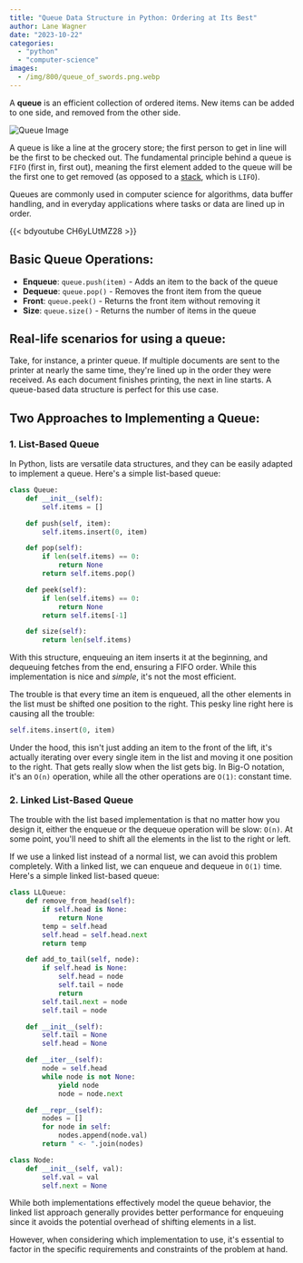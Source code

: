 ```yaml
---
title: "Queue Data Structure in Python: Ordering at Its Best"
author: Lane Wagner
date: "2023-10-22"
categories:
  - "python"
  - "computer-science"
images:
  - /img/800/queue_of_swords.png.webp
---
```


A **queue** is an efficient collection of ordered items. New items can be added to one side, and removed from the other side.

![Queue Image](https://i.imgur.com/axhYf8C.png)

A queue is like a line at the grocery store; the first person to get in line will be the first to be checked out. The fundamental principle behind a queue is `FIFO` (first in, first out), meaning the first element added to the queue will be the first one to get removed (as opposed to a [stack](/python/stack-data-structure-python/), which is `LIFO`).

Queues are commonly used in computer science for algorithms, data buffer handling, and in everyday applications where tasks or data are lined up in order.

{{< bdyoutube CH6yLUtMZ28 >}}

## Basic Queue Operations:

* **Enqueue**: `queue.push(item)` - Adds an item to the back of the queue
* **Dequeue**: `queue.pop()` - Removes the front item from the queue
* **Front**: `queue.peek()` - Returns the front item without removing it
* **Size**: `queue.size()` - Returns the number of items in the queue

## Real-life scenarios for using a queue:

Take, for instance, a printer queue. If multiple documents are sent to the printer at nearly the same time, they're lined up in the order they were received. As each document finishes printing, the next in line starts. A queue-based data structure is perfect for this use case.

## Two Approaches to Implementing a Queue:

### 1. **List-Based Queue**

In Python, lists are versatile data structures, and they can be easily adapted to implement a queue. Here's a simple list-based queue:

```python
class Queue:
    def __init__(self):
        self.items = []

    def push(self, item):
        self.items.insert(0, item)

    def pop(self):
        if len(self.items) == 0:
            return None
        return self.items.pop()

    def peek(self):
        if len(self.items) == 0:
            return None
        return self.items[-1]

    def size(self):
        return len(self.items)
```

With this structure, enqueuing an item inserts it at the beginning, and dequeuing fetches from the end, ensuring a FIFO order. While this implementation is nice and *simple*, it's not the most efficient. 

The trouble is that every time an item is enqueued, all the other elements in the list must be shifted one position to the right. This pesky line right here is causing all the trouble:

```py
self.items.insert(0, item)
```

Under the hood, this isn't just adding an item to the front of the lift, it's actually iterating over every single item in the list and moving it one position to the right. That gets really slow when the list gets big. In Big-O notation, it's an `O(n)` operation, while all the other operations are `O(1)`: constant time.

### 2. **Linked List-Based Queue**

The trouble with the list based implementation is that no matter how you design it, either the enqueue or the dequeue operation will be slow: `O(n)`. At some point, you'll need to shift all the elements in the list to the right or left.

If we use a linked list instead of a normal list, we can avoid this problem completely. With a linked list, we can enqueue and dequeue in `O(1)` time. Here's a simple linked list-based queue:

```python
class LLQueue:
    def remove_from_head(self):
        if self.head is None:
            return None
        temp = self.head
        self.head = self.head.next
        return temp

    def add_to_tail(self, node):
        if self.head is None:
            self.head = node
            self.tail = node
            return
        self.tail.next = node
        self.tail = node

    def __init__(self):
        self.tail = None
        self.head = None

    def __iter__(self):
        node = self.head
        while node is not None:
            yield node
            node = node.next

    def __repr__(self):
        nodes = []
        for node in self:
            nodes.append(node.val)
        return " <- ".join(nodes)

class Node:
    def __init__(self, val):
        self.val = val
        self.next = None
```

While both implementations effectively model the queue behavior, the linked list approach generally provides better performance for enqueuing since it avoids the potential overhead of shifting elements in a list.

However, when considering which implementation to use, it's essential to factor in the specific requirements and constraints of the problem at hand.
